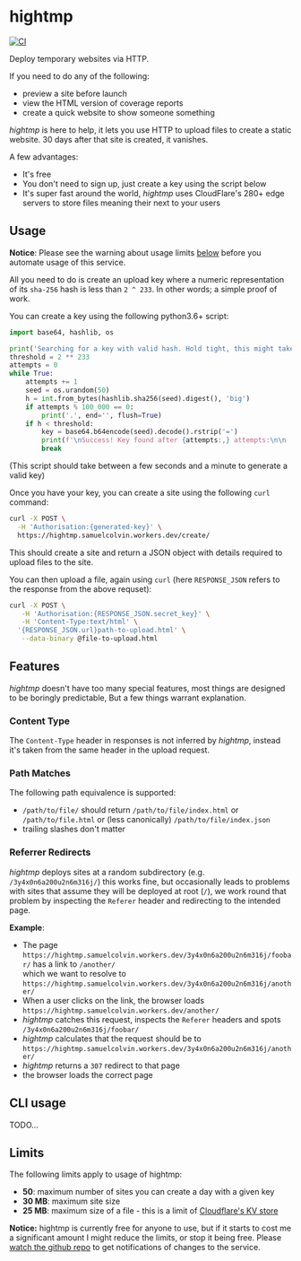 # hightmp

[![CI](https://github.com/samuelcolvin/hightmp/workflows/CI/badge.svg?event=push)](https://github.com/samuelcolvin/hightmp/actions?query=event%3Apush+branch%3Amain+workflow%3ACI)

Deploy temporary websites via HTTP.

If you need to do any of the following:
* preview a site before launch
* view the HTML version of coverage reports
* create a quick website to show someone something

_hightmp_ is here to help, it lets you use HTTP to upload files to create a static website.
30 days after that site is created, it vanishes.

A few advantages:
* It's free
* You don't need to sign up, just create a key using the script below
* It's super fast around the world, _hightmp_ uses CloudFlare's 280+ edge servers to store files meaning
  their next to your users

## Usage

**Notice**: Please see the warning about usage limits [below](#limits) before you automate usage of this service.

All you need to do is create an upload key where a numeric representation of its `sha-256`
hash is less than `2 ^ 233`. In other words; a simple proof of work.

You can create a key using the following python3.6+ script:

```python
import base64, hashlib, os

print('Searching for a key with valid hash. Hold tight, this might take a minute...')
threshold = 2 ** 233
attempts = 0
while True:
    attempts += 1
    seed = os.urandom(50)
    h = int.from_bytes(hashlib.sha256(seed).digest(), 'big')
    if attempts % 100_000 == 0:
        print('.', end='', flush=True)
    if h < threshold:
        key = base64.b64encode(seed).decode().rstrip('=')
        print(f'\nSuccess! Key found after {attempts:,} attempts:\n\n    {key}\n')
        break
```
(This script should take between a few seconds and a minute to generate a valid key)

Once you have your key, you can create a site using the following `curl` command:

```bash
curl -X POST \
  -H 'Authorisation:{generated-key}' \
  https://hightmp.samuelcolvin.workers.dev/create/
```
This should create a site and return a JSON object with details required
to upload files to the site.

You can then upload a file, again using `curl` 
(here `RESPONSE_JSON` refers to the response from the above requset):

```bash
curl -X POST \
   -H 'Authorisation:{RESPONSE_JSON.secret_key}' \
   -H 'Content-Type:text/html' \
  '{RESPONSE_JSON.url}path-to-upload.html' \
   --data-binary @file-to-upload.html
```

## Features

_hightmp_ doesn't have too many special features, most things are designed to be
boringly predictable, But a few things warrant explanation.

### Content Type

The `Content-Type` header in responses is not inferred by _hightmp_, instead it's taken from the same
header in the upload request.

### Path Matches

The following path equivalence is supported:
* `/path/to/file/` should return `/path/to/file/index.html` or `/path/to/file.html` or 
  (less canonically) `/path/to/file/index.json`
* trailing slashes don't matter

### Referrer Redirects

_hightmp_ deploys sites at a random subdirectory (e.g. `/3y4x0n6a200u2n6m316j/`) this works fine, but occasionally
leads to problems with sites that assume they will be deployed at root (`/`), we work round that problem by
inspecting the `Referer` header and redirecting to the intended page.

**Example**:
* The page `https://hightmp.samuelcolvin.workers.dev/3y4x0n6a200u2n6m316j/foobar/` has a link to `/another/` \
  which we want to resolve to `https://hightmp.samuelcolvin.workers.dev/3y4x0n6a200u2n6m316j/another/`
* When a user clicks on the link, the browser loads `https://hightmp.samuelcolvin.workers.dev/another/`
* _hightmp_ catches this request, inspects the `Referer` headers and spots `/3y4x0n6a200u2n6m316j/foobar/`
* _hightmp_ calculates that the request should be to `https://hightmp.samuelcolvin.workers.dev/3y4x0n6a200u2n6m316j/another/`
* _hightmp_ returns a `307` redirect to that page
* the browser loads the correct page

## CLI usage

TODO...

## Limits

The following limits apply to usage of hightmp:
* **50**: maximum number of sites you can create a day with a given key
* **30 MB**: maximum site size
* **25 MB**: maximum size of a file - this is a limit of [Cloudflare's KV store](https://developers.cloudflare.com/workers/platform/limits#kv-limits)

**Notice:** hightmp is currently free for anyone to use, but if it starts to cost me a significant amount I
might reduce the limits, or stop it being free. Please [watch the github repo](https://github.com/samuelcolvin/hightmp)
to get notifications of changes to the service.
